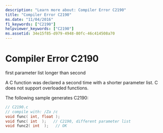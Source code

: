```yaml
---
description: "Learn more about: Compiler Error C2190"
title: "Compiler Error C2190"
ms.date: "11/04/2016"
f1_keywords: ["C2190"]
helpviewer_keywords: ["C2190"]
ms.assetid: 34e15f85-d979-4948-80fc-46c414508a70
---
```

# Compiler Error C2190

first parameter list longer than second

A C function was declared a second time with a shorter parameter list. C does not support overloaded functions.

The following sample generates C2190:

```c
// C2190.c
// compile with: /Za /c
void func( int, float );
void func( int  );   // C2190, different parameter list
void func2( int  );   // OK
```
